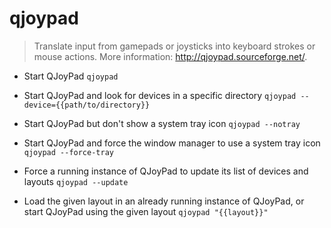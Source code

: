 # qjoypad
> Translate input from gamepads or joysticks into keyboard strokes or mouse actions.
> More information: <http://qjoypad.sourceforge.net/>.

- Start QJoyPad
`qjoypad`

- Start QJoyPad and look for devices in a specific directory
`qjoypad --device={{path/to/directory}}`

- Start QJoyPad but don't show a system tray icon
`qjoypad --notray`

- Start QJoyPad and force the window manager to use a system tray icon
`qjoypad --force-tray`

- Force a running instance of QJoyPad to update its list of devices and layouts
`qjoypad --update`

- Load the given layout in an already running instance of QJoyPad, or start QJoyPad using the given layout
`qjoypad "{{layout}}"`
